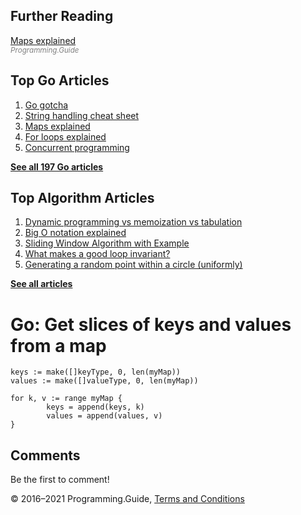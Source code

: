 <span class="underline"></span>

<span class="underline"></span>

Further Reading
---------------

[Maps explained](maps-explained.html)  
<span style="color: grey; font-style: italic; font-size: smaller">Programming.Guide</span>

Top Go Articles
---------------

1.  [Go gotcha](go-gotcha.html)
2.  [String handling cheat sheet](string-functions-reference-cheat-sheet.html)
3.  [Maps explained](maps-explained.html)
4.  [For loops explained](for-loop.html)
5.  [Concurrent programming](go-concurrency-tutorial.html)

[**See all 197 Go articles**](index.html)

<span class="underline"></span>

Top Algorithm Articles
----------------------

1.  [Dynamic programming vs memoization vs tabulation](../dynamic-programming-vs-memoization-vs-tabulation.html)
2.  [Big O notation explained](../big-o-notation-explained.html)
3.  [Sliding Window Algorithm with Example](../sliding-window-example.html)
4.  [What makes a good loop invariant?](../what-makes-a-good-loop-invariant.html)
5.  [Generating a random point within a circle (uniformly)](../random-point-within-circle.html)

[**See all articles**](../index.html)

Go: Get slices of keys and values from a map
============================================

    keys := make([]keyType, 0, len(myMap))
    values := make([]valueType, 0, len(myMap))

    for k, v := range myMap {
            keys = append(keys, k)
            values = append(values, v)
    }

Comments
--------

Be the first to comment!

© 2016–2021 Programming.Guide, [Terms and Conditions](../terms-and-conditions.html)
